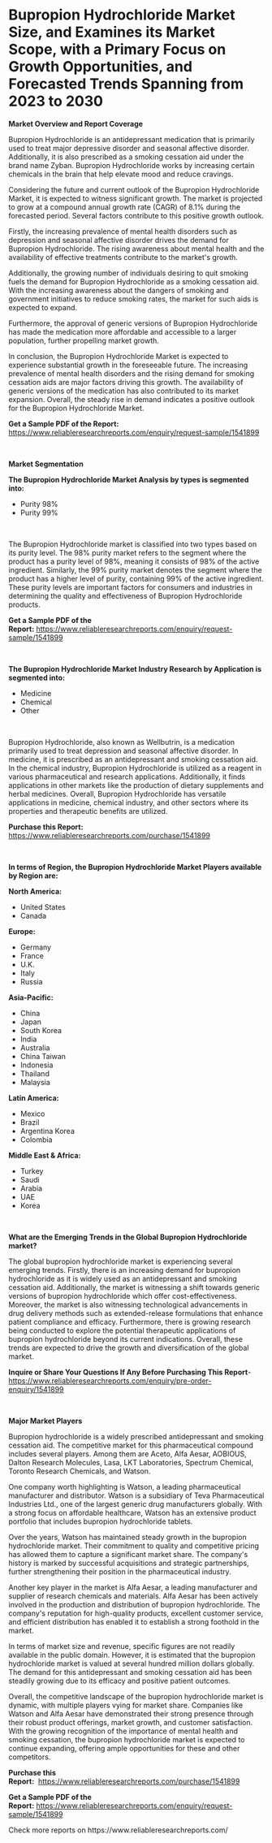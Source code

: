 <p><h1>Bupropion Hydrochloride Market Size, and Examines its Market Scope, with a Primary Focus on Growth Opportunities, and Forecasted Trends Spanning from 2023 to 2030</h1></p><p><strong>Market Overview and Report Coverage</strong></p>
<p><p>Bupropion Hydrochloride is an antidepressant medication that is primarily used to treat major depressive disorder and seasonal affective disorder. Additionally, it is also prescribed as a smoking cessation aid under the brand name Zyban. Bupropion Hydrochloride works by increasing certain chemicals in the brain that help elevate mood and reduce cravings.</p><p>Considering the future and current outlook of the Bupropion Hydrochloride Market, it is expected to witness significant growth. The market is projected to grow at a compound annual growth rate (CAGR) of 8.1% during the forecasted period. Several factors contribute to this positive growth outlook.</p><p>Firstly, the increasing prevalence of mental health disorders such as depression and seasonal affective disorder drives the demand for Bupropion Hydrochloride. The rising awareness about mental health and the availability of effective treatments contribute to the market's growth.</p><p>Additionally, the growing number of individuals desiring to quit smoking fuels the demand for Bupropion Hydrochloride as a smoking cessation aid. With the increasing awareness about the dangers of smoking and government initiatives to reduce smoking rates, the market for such aids is expected to expand.</p><p>Furthermore, the approval of generic versions of Bupropion Hydrochloride has made the medication more affordable and accessible to a larger population, further propelling market growth.</p><p>In conclusion, the Bupropion Hydrochloride Market is expected to experience substantial growth in the foreseeable future. The increasing prevalence of mental health disorders and the rising demand for smoking cessation aids are major factors driving this growth. The availability of generic versions of the medication has also contributed to its market expansion. Overall, the steady rise in demand indicates a positive outlook for the Bupropion Hydrochloride Market.</p></p>
<p><strong>Get a Sample PDF of the Report:</strong> <a href="https://www.reliableresearchreports.com/enquiry/request-sample/1541899">https://www.reliableresearchreports.com/enquiry/request-sample/1541899</a></p>
<p>&nbsp;</p>
<p><strong>Market Segmentation</strong></p>
<p><strong>The Bupropion Hydrochloride Market Analysis by types is segmented into:</strong></p>
<p><ul><li>Purity 98%</li><li>Purity 99%</li></ul></p>
<p>&nbsp;</p>
<p><p>The Bupropion Hydrochloride market is classified into two types based on its purity level. The 98% purity market refers to the segment where the product has a purity level of 98%, meaning it consists of 98% of the active ingredient. Similarly, the 99% purity market denotes the segment where the product has a higher level of purity, containing 99% of the active ingredient. These purity levels are important factors for consumers and industries in determining the quality and effectiveness of Bupropion Hydrochloride products.</p></p>
<p><strong>Get a Sample PDF of the Report:</strong>&nbsp;<a href="https://www.reliableresearchreports.com/enquiry/request-sample/1541899">https://www.reliableresearchreports.com/enquiry/request-sample/1541899</a></p>
<p>&nbsp;</p>
<p><strong>The Bupropion Hydrochloride Market Industry Research by Application is segmented into:</strong></p>
<p><ul><li>Medicine</li><li>Chemical</li><li>Other</li></ul></p>
<p>&nbsp;</p>
<p><p>Bupropion Hydrochloride, also known as Wellbutrin, is a medication primarily used to treat depression and seasonal affective disorder. In medicine, it is prescribed as an antidepressant and smoking cessation aid. In the chemical industry, Bupropion Hydrochloride is utilized as a reagent in various pharmaceutical and research applications. Additionally, it finds applications in other markets like the production of dietary supplements and herbal medicines. Overall, Bupropion Hydrochloride has versatile applications in medicine, chemical industry, and other sectors where its properties and therapeutic benefits are utilized.</p></p>
<p><strong>Purchase this Report:</strong>&nbsp; <a href="https://www.reliableresearchreports.com/purchase/1541899">https://www.reliableresearchreports.com/purchase/1541899</a></p>
<p>&nbsp;</p>
<p><strong>In terms of Region, the Bupropion Hydrochloride Market Players available by Region are:</strong></p>
<p>
    <p> <strong> North America: </strong>
        <ul>
            <li>United States</li>
            <li>Canada</li>
        </ul>
        </p> 
    <p> <strong> Europe: </strong>
        <ul>
            <li>Germany</li>
            <li>France</li>
            <li>U.K.</li>
            <li>Italy</li>
            <li>Russia</li>
        </ul>
        </p> 
    <p> <strong> Asia-Pacific: </strong>
        <ul>
            <li>China</li>
            <li>Japan</li>
            <li>South Korea</li>
            <li>India</li>
            <li>Australia</li>
            <li>China Taiwan</li>
            <li>Indonesia</li>
            <li>Thailand</li>
            <li>Malaysia</li>
        </ul>
        </p> 
    <p> <strong> Latin America: </strong>
        <ul>
            <li>Mexico</li>
            <li>Brazil</li>
            <li>Argentina Korea</li>
            <li>Colombia</li>
        </ul>
        </p> 
    <p> <strong> Middle East & Africa: </strong>
        <ul>
            <li>Turkey</li>
            <li>Saudi</li>
            <li>Arabia</li>
            <li>UAE</li>
            <li>Korea</li>
        </ul>
    </p>
    </p>
<p>&nbsp;</p>
<p><strong>What are the Emerging Trends in the Global Bupropion Hydrochloride market?</strong></p>
<p><p>The global bupropion hydrochloride market is experiencing several emerging trends. Firstly, there is an increasing demand for bupropion hydrochloride as it is widely used as an antidepressant and smoking cessation aid. Additionally, the market is witnessing a shift towards generic versions of bupropion hydrochloride which offer cost-effectiveness. Moreover, the market is also witnessing technological advancements in drug delivery methods such as extended-release formulations that enhance patient compliance and efficacy. Furthermore, there is growing research being conducted to explore the potential therapeutic applications of bupropion hydrochloride beyond its current indications. Overall, these trends are expected to drive the growth and diversification of the global market.</p></p>
<p><strong>Inquire or Share Your Questions If Any Before Purchasing This Report</strong>- <a href="https://www.reliableresearchreports.com/enquiry/pre-order-enquiry/1541899">https://www.reliableresearchreports.com/enquiry/pre-order-enquiry/1541899</a></p>
<p>&nbsp;</p>
<p><strong>Major Market Players</strong></p>
<p><p>Bupropion hydrochloride is a widely prescribed antidepressant and smoking cessation aid. The competitive market for this pharmaceutical compound includes several players. Among them are Aceto, Alfa Aesar, AOBIOUS, Dalton Research Molecules, Lasa, LKT Laboratories, Spectrum Chemical, Toronto Research Chemicals, and Watson.</p><p>One company worth highlighting is Watson, a leading pharmaceutical manufacturer and distributor. Watson is a subsidiary of Teva Pharmaceutical Industries Ltd., one of the largest generic drug manufacturers globally. With a strong focus on affordable healthcare, Watson has an extensive product portfolio that includes bupropion hydrochloride tablets.</p><p>Over the years, Watson has maintained steady growth in the bupropion hydrochloride market. Their commitment to quality and competitive pricing has allowed them to capture a significant market share. The company's history is marked by successful acquisitions and strategic partnerships, further strengthening their position in the pharmaceutical industry.</p><p>Another key player in the market is Alfa Aesar, a leading manufacturer and supplier of research chemicals and materials. Alfa Aesar has been actively involved in the production and distribution of bupropion hydrochloride. The company's reputation for high-quality products, excellent customer service, and efficient distribution has enabled it to establish a strong foothold in the market.</p><p>In terms of market size and revenue, specific figures are not readily available in the public domain. However, it is estimated that the bupropion hydrochloride market is valued at several hundred million dollars globally. The demand for this antidepressant and smoking cessation aid has been steadily growing due to its efficacy and positive patient outcomes.</p><p>Overall, the competitive landscape of the bupropion hydrochloride market is dynamic, with multiple players vying for market share. Companies like Watson and Alfa Aesar have demonstrated their strong presence through their robust product offerings, market growth, and customer satisfaction. With the growing recognition of the importance of mental health and smoking cessation, the bupropion hydrochloride market is expected to continue expanding, offering ample opportunities for these and other competitors.</p></p>
<p><strong>Purchase this Report:</strong>&nbsp;&nbsp;<a href="https://www.reliableresearchreports.com/purchase/1541899">https://www.reliableresearchreports.com/purchase/1541899</a></p>
<p></p>
<p><strong>Get a Sample PDF of the Report:</strong>&nbsp;<a href="https://www.reliableresearchreports.com/enquiry/request-sample/1541899">https://www.reliableresearchreports.com/enquiry/request-sample/1541899</a></p>
<p>Check more reports on https://www.reliableresearchreports.com/</p>